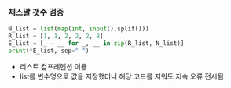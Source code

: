 ### 체스말 갯수 검증
```py
N_list = list(map(int, input().split()))
R_list = [1, 1, 2, 2, 2, 8]
E_list = [_ - __ for _, __ in zip(R_list, N_list)]
print(*E_list, sep=" ")
```
- 리스트 컴프레헨션 이용
- list를 변수명으로 값을 지정했더니 해당 코드를 지워도 지속 오류 전시됨

